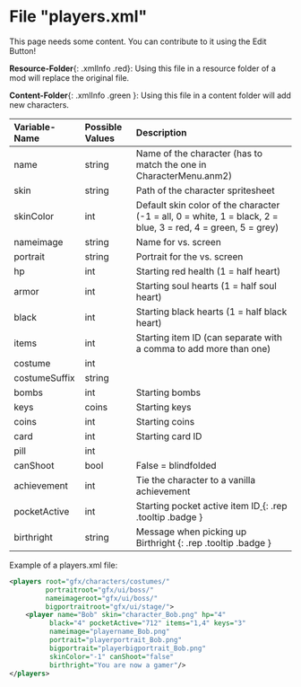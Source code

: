 # File "players.xml"

This page needs some content. You can contribute to it using the Edit Button!

**Resource-Folder**{: .xmlInfo .red}: Using this file in a resource folder of a mod will replace the original file.

**Content-Folder**{: .xmlInfo .green }: Using this file in a content folder will add new characters.

| Variable-Name | Possible Values | Description |
|:--|:--|:--|
|name|string|Name of the character (has to match the one in CharacterMenu.anm2)|
|skin|string|Path of the character spritesheet|
|skinColor|int|Default skin color of the character (-1 = all, 0 = white, 1 = black, 2 = blue, 3 = red, 4 = green, 5 = grey)|
|nameimage|string|Name for vs. screen|
|portrait|string|Portrait for the vs. screen|
|hp|int|Starting red health (1 = half heart)|
|armor|int|Starting soul hearts (1 = half soul heart)|
|black|int|Starting  black hearts (1 = half black heart)|
|items|int|Starting item ID (can separate with a comma to add more than one)|
|costume|int||
|costumeSuffix|string||
|bombs|int|Starting bombs|
|keys|coins|Starting keys|
|coins|int|Starting coins|
|card|int|Starting card ID|
|pill|int||
|canShoot|bool|False = blindfolded|
|achievement|int|Tie the character to a vanilla achievement|
|pocketActive|int|Starting pocket active item ID[ ](#){: .rep .tooltip .badge }|
|birthright|string|Message when picking up Birthright [ ](#){: .rep .tooltip .badge }|


Example of a players.xml file:
```xml
<players root="gfx/characters/costumes/" 
         portraitroot="gfx/ui/boss/" 
         nameimageroot="gfx/ui/boss/" 
         bigportraitroot="gfx/ui/stage/">
	<player name="Bob" skin="character_Bob.png" hp="4"
          black="4" pocketActive="712" items="1,4" keys="3"
          nameimage="playername_Bob.png" 
          portrait="playerportrait_Bob.png" 
          bigportrait="playerbigportrait_Bob.png"
          skinColor="-1" canShoot="false"
          birthright="You are now a gamer"/>
</players>
```
